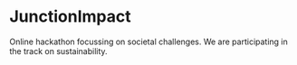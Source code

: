 # JunctionImpact
Online hackathon focussing on societal challenges. We are participating in the track on sustainability.
